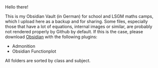 Hello there!

This is my Obsidian Vault (in German) for school and LSGM maths camps, which I upload here as a backup and for sharing. Some files, especially those that have a lot of equations, internal images or similar, are probably not rendered properly by Github by default. If this is the case, please download [Obsidian](https://obsidian.md/) with the following plugins:
- Admonition
- Obsidian Functionplot

All folders are sorted by class and subject.